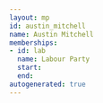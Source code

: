 ```yaml
---
layout: mp
id: austin_mitchell
name: Austin Mitchell
memberships:
- id: lab
  name: Labour Party
  start: 
  end: 
autogenerated: true
---
```

